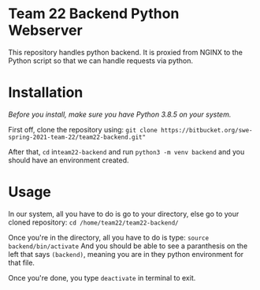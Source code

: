 # Team 22 Backend Python Webserver
This repository handles python backend. It is proxied from NGINX to the Python script so that we can handle requests via python.

# Installation
*Before you install, make sure you have Python 3.8.5 on your system.*

First off, clone the repository using:
```git clone https://bitbucket.org/swe-spring-2021-team-22/team22-backend.git"```

After that, `cd` in`team22-backend` and run ```python3 -m venv backend``` and you should have an environment created.


# Usage
In our system, all you have to do is go to your directory, else go to your cloned repository:
```cd /home/team22/team22-backend/```

Once you're in the directory, all you have to do is type:
```source backend/bin/activate```
And you should be able to see a paranthesis on the left that says `(backend)`, meaning you are in they python environment for that file.

Once you're done, you type `deactivate` in terminal to exit.
